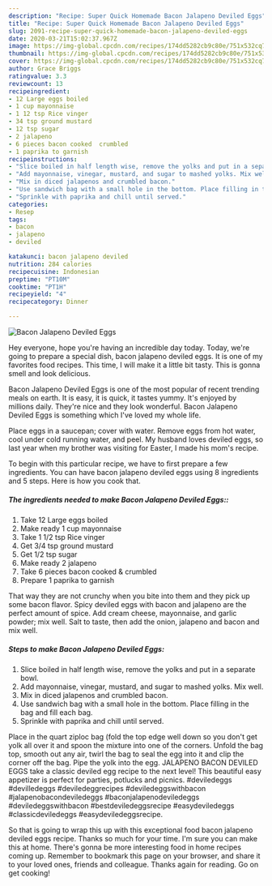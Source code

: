 ```yaml
---
description: "Recipe: Super Quick Homemade Bacon Jalapeno Deviled Eggs"
title: "Recipe: Super Quick Homemade Bacon Jalapeno Deviled Eggs"
slug: 2091-recipe-super-quick-homemade-bacon-jalapeno-deviled-eggs
date: 2020-03-21T15:02:37.967Z
image: https://img-global.cpcdn.com/recipes/174dd5282cb9c80e/751x532cq70/bacon-jalapeno-deviled-eggs-recipe-main-photo.jpg
thumbnail: https://img-global.cpcdn.com/recipes/174dd5282cb9c80e/751x532cq70/bacon-jalapeno-deviled-eggs-recipe-main-photo.jpg
cover: https://img-global.cpcdn.com/recipes/174dd5282cb9c80e/751x532cq70/bacon-jalapeno-deviled-eggs-recipe-main-photo.jpg
author: Grace Briggs
ratingvalue: 3.3
reviewcount: 13
recipeingredient:
- 12 Large eggs boiled
- 1 cup mayonnaise
- 1 12 tsp Rice vinger
- 34 tsp ground mustard
- 12 tsp sugar
- 2 jalapeno
- 6 pieces bacon cooked  crumbled
- 1 paprika to garnish
recipeinstructions:
- "Slice boiled in half length wise, remove the yolks and put in a separate bowl."
- "Add mayonnaise, vinegar, mustard, and sugar to mashed yolks. Mix well."
- "Mix in diced jalapenos and crumbled bacon."
- "Use sandwich bag with a small hole in the bottom. Place filling in the bag and fill each bag."
- "Sprinkle with paprika and chill until served."
categories:
- Resep
tags:
- bacon
- jalapeno
- deviled

katakunci: bacon jalapeno deviled
nutrition: 284 calories
recipecuisine: Indonesian
preptime: "PT10M"
cooktime: "PT1H"
recipeyield: "4"
recipecategory: Dinner

---
```



![Bacon Jalapeno Deviled Eggs](https://img-global.cpcdn.com/recipes/174dd5282cb9c80e/751x532cq70/bacon-jalapeno-deviled-eggs-recipe-main-photo.jpg)

Hey everyone, hope you're having an incredible day today. Today, we're going to prepare a special dish, bacon jalapeno deviled eggs. It is one of my favorites food recipes. This time, I will make it a little bit tasty. This is gonna smell and look delicious.

Bacon Jalapeno Deviled Eggs is one of the most popular of recent trending meals on earth. It is easy, it is quick, it tastes yummy. It's enjoyed by millions daily. They're nice and they look wonderful. Bacon Jalapeno Deviled Eggs is something which I've loved my whole life.

Place eggs in a saucepan; cover with water. Remove eggs from hot water, cool under cold running water, and peel. My husband loves deviled eggs, so last year when my brother was visiting for Easter, I made his mom&#39;s recipe.


To begin with this particular recipe, we have to first prepare a few ingredients. You can have bacon jalapeno deviled eggs using 8 ingredients and 5 steps. Here is how you cook that.

##### The ingredients needed to make Bacon Jalapeno Deviled Eggs::

1. Take 12 Large eggs boiled
1. Make ready 1 cup mayonnaise
1. Take 1 1/2 tsp Rice vinger
1. Get 3/4 tsp ground mustard
1. Get 1/2 tsp sugar
1. Make ready 2 jalapeno
1. Take 6 pieces bacon cooked &amp; crumbled
1. Prepare 1 paprika to garnish


That way they are not crunchy when you bite into them and they pick up some bacon flavor. Spicy deviled eggs with bacon and jalapeno are the perfect amount of spice. Add cream cheese, mayonnaise, and garlic powder; mix well. Salt to taste, then add the onion, jalapeno and bacon and mix well. 

##### Steps to make Bacon Jalapeno Deviled Eggs:

1. Slice boiled in half length wise, remove the yolks and put in a separate bowl.
1. Add mayonnaise, vinegar, mustard, and sugar to mashed yolks. Mix well.
1. Mix in diced jalapenos and crumbled bacon.
1. Use sandwich bag with a small hole in the bottom. Place filling in the bag and fill each bag.
1. Sprinkle with paprika and chill until served.


Place in the quart ziploc bag (fold the top edge well down so you don&#39;t get yolk all over it and spoon the mixture into one of the corners. Unfold the bag top, smooth out any air, twirl the bag to seal the egg into it and clip the corner off the bag. Pipe the yolk into the egg. JALAPENO BACON DEVILED EGGS take a classic deviled egg recipe to the next level! This beautiful easy appetizer is perfect for parties, potlucks and picnics. #deviledeggs #devilledeggs #deviledeggrecipes #deviledeggswithbacon #jalapenobacondeviledeggs #baconjalapenodeviledeggs #deviledeggswithbacon #bestdeviledeggsrecipe #easydeviledeggs #classicdeviledeggs #easydeviledeggsrecipe. 

So that is going to wrap this up with this exceptional food bacon jalapeno deviled eggs recipe. Thanks so much for your time. I'm sure you can make this at home. There's gonna be more interesting food in home recipes coming up. Remember to bookmark this page on your browser, and share it to your loved ones, friends and colleague. Thanks again for reading. Go on get cooking!
